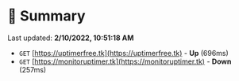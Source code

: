 # 📖 Summary
Last updated: **2/10/2022, 10:51:18 AM**

- `GET` [https://uptimerfree.tk](https://uptimerfree.tk) - **Up** (696ms)
- `GET` [https://monitoruptimer.tk](https://monitoruptimer.tk) - **Down** (257ms)
